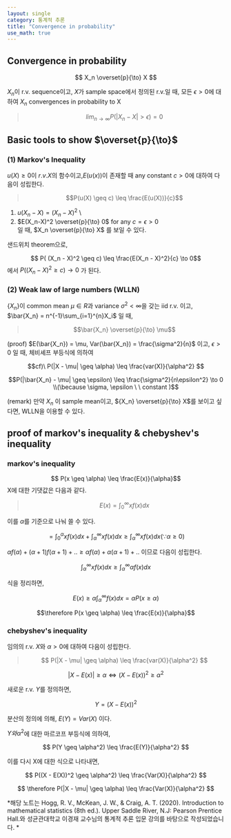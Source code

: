 ```yaml
---
layout: single
category: 통계적 추론
title: "Convergence in probability"
use_math: true
---
```

## Convergence in probability 

$$ X_n \overset{p}{\to} X $$

${X_n}$이 r.v. sequence이고, $X$가 sample space에서 정의된 r.v.일 때, 모든 $\epsilon > 0$에 대하여  $X_n$ convergences in probability to X

>$$lim_{n \to \infty} P(|X_n - X| > \epsilon) = 0 $$

## Basic tools to show $\overset{p}{\to}$
### (1) Markov's Inequality 

$u(X) \geq 0$이 $r.v.X$의 함수이고,$E(u(x))$이 존재할 때 any constant $c > 0$에 대하여 다음이 성립한다.

>$$P(u(X) \geq c) \leq \frac{E(u(X))}{c}$$

1) $u(X_n - X) = (X_n - X)^2$ \
2) $E(X_n-X)^2 \overset{p}{\to} 0$ for any $c =\epsilon >0$ \
일 때, $X_n \overset{p}{\to} X$ 를 보일 수 있다.   

샌드위치 theorem으로, 

$$ P( (X_n - X)^2 \geq c) \leq \frac{E(X_n - X)^2}{c} \to 0$$ 
에서 $P( (X_n - X)^2 \geq c) \to 0$ 가 된다. 

### (2) Weak law of large numbers (WLLN)
$\{X_n\}$이 common mean $\mu\in R$과 variance $\sigma^2<\infty$을 갖는 iid r.v. 이고,  $\bar{X_n} = n^{-1}\sum_{i=1}^{n}X_i$ 일 때,

>$$\bar{X_n} \overset{p}{\to} \mu$$

(proof) $E(\bar{X_n}) = \mu, Var(\bar{X_n}) = \frac{\sigma^2}{n}$ 이고, $\epsilon > 0$ 일 때, 체비셰프 부등식에 의하여

$$cf)\  P(|X - \mu| \geq \alpha) \leq \frac{var(X)}{\alpha^2} $$

$$P(|\bar{X_n} - \mu| \geq \epsilon) \leq \frac{\sigma^2}{n\epsilon^2} \to 0 \\(\because \sigma, \epsilon \ \  constant )$$

(remark) 만약 $X_n$ 이 sample mean이고, ${X_n} \overset{p}{\to} X$를 보이고 싶다면, WLLN을 이용할 수 있다. 



## proof of markov's inequality & chebyshev's inequality
### markov's inequality
$$ P(x \geq \alpha) \leq \frac{E(x)}{\alpha}$$
X에 대한 기댓값은 다음과 같다. 

>$$ E(x) = \int_{0}^{\infty} x f(x) dx $$

이를 $\alpha$를 기준으로 나눠 쓸 수 있다. 

$$ =\int_{0}^{\alpha}xf(x)dx+ \int_{\alpha}^{\infty}xf(x)dx \geq \int_{\alpha}^{\infty}xf(x)dx (\because \alpha \geq 0) $$

$\alpha f(\alpha)+(\alpha +1)f(\alpha +1)+.. \geq \alpha f(\alpha)+\alpha(\alpha +1)+..$ 이므로 다음이 성립한다. 

$$ \int_{\alpha}^{\infty}xf(x)dx \geq \int_{\alpha}^{\infty}\alpha f(x)dx $$ 

식을 정리하면, 

$$ E(x) \geq \alpha \int_{\alpha}^{\infty}f(x)dx = \alpha P(x \geq \alpha) $$

$$\therefore P(x \geq \alpha) \leq \frac{E(x)}{\alpha}$$

### chebyshev's inequality
임의의 r.v. $X$와 $\alpha > 0$에 대하여 다음이 성립한다.

>$$ P(|X - \mu| \geq \alpha) \leq \frac{var(X)}{\alpha^2} $$

$$ |X - E(x)| \geq \alpha \Leftrightarrow (X - E(x))^2 \geq \alpha^2 $$

새로운 r.v. $Y$를 정의하면,

$$ Y = (X - E(x))^2 $$

분산의 정의에 의해, $E(Y) = Var(X)$ 이다.

$Y와 \alpha^2$에 대한 마르코프 부등식에 의하여,

$$ P(Y \geq \alpha^2) \leq \frac{E(Y)}{\alpha^2} $$

이를 다시 X에 대한 식으로 나타내면,

$$ P((X - E(X))^2 \geq \alpha^2) \leq \frac{Var(X)}{\alpha^2} $$

$$ \therefore P(|X - \mu| \geq \alpha) \leq \frac{Var(X)}{\alpha^2} $$

*해당 노트는 Hogg, R. V., McKean, J. W., & Craig, A. T. (2020). Introduction to mathematical statistics (8th ed.). Upper Saddle River, N.J: Pearson Prentice Hall.와 성균관대학교 이경재 교수님의 통계적 추론 입문 강의를 바탕으로 작성되었습니다. *